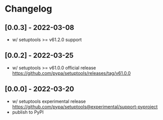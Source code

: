 # Changelog

## [0.0.3] - 2022-03-08
- w/ setuptools >= v61.2.0 support

## [0.0.2] - 2022-03-25
- w/ setuptools >= v61.0.0 official release https://github.com/pypa/setuptools/releases/tag/v61.0.0

## [0.0.0] - 2022-03-20
- w/ setuptools experimental release https://github.com/pypa/setuptools@experimental/support-pyproject
- publish to PyPI

